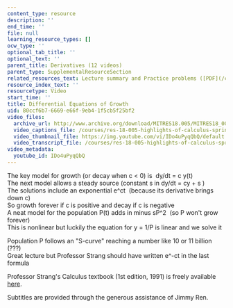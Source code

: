```yaml
---
content_type: resource
description: ''
end_time: ''
file: null
learning_resource_types: []
ocw_type: ''
optional_tab_title: ''
optional_text: ''
parent_title: Derivatives (12 videos)
parent_type: SupplementalResourceSection
related_resources_text: Lecture summary and Practice problems ([PDF](/courses/res-18-005-highlights-of-calculus-spring-2010/resources/mitres18_05s10_differential_equations_growth))
resource_index_text: ''
resourcetype: Video
start_time: ''
title: Differential Equations of Growth
uid: 80ccf6b7-6669-e66f-9eb4-1f5cb5f25bf2
video_files:
  archive_url: http://www.archive.org/download/MITRES18.005/MITRES18_005S10_DiffEqnsGrowth_300k.mp4
  video_captions_file: /courses/res-18-005-highlights-of-calculus-spring-2010/0e703a3bb7c75f22a5f9ad02b35d2158_IDo4uPyqQbQ.vtt
  video_thumbnail_file: https://img.youtube.com/vi/IDo4uPyqQbQ/default.jpg
  video_transcript_file: /courses/res-18-005-highlights-of-calculus-spring-2010/23f7d2325515488af1ac56551f422ac0_IDo4uPyqQbQ.pdf
video_metadata:
  youtube_id: IDo4uPyqQbQ
---
```


The key model for growth (or decay when c \< 0) is  dy/dt = c y(t)  
The next model allows a steady source (constant s in dy/dt = cy + s )  
The solutions include an exponential e^ct  (because its derivative brings down c)  
So growth forever if c is positive and decay if c is negative  
A neat model for the population P(t) adds in minus sP^2  (so P won't grow forever)  
This is nonlinear but luckily the equation for y = 1/P is linear and we solve it  
  
Population P follows an "S-curve" reaching a number like 10 or 11 billion (???)  
Great lecture but Professor Strang should have written e^-ct in the last formula

Professor Strang's Calculus textbook (1st edition, 1991) is freely available [here](/courses/res-18-001-calculus-online-textbook-spring-2005).

Subtitles are provided through the generous assistance of Jimmy Ren.



